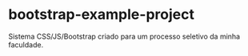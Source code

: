 # bootstrap-example-project

Sistema CSS/JS/Bootstrap criado para um processo seletivo da minha faculdade.

